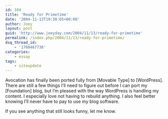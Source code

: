 ```yaml
---
id: 104
title: 'Ready for Primetime'
date: '2004-11-13T19:30:05+00:00'
author: Joey
layout: post
guid: 'http://www.joeyday.com/2004/11/13/ready-for-primetime'
permalink: /index.php/2004/11/13/ready-for-primetime/
dsq_thread_id:
    - '1760467738'
categories:
    - essay
tags:
    - siteupdate
---
```


Avocation has finally been ported fully from \[Movable Type\] to \[WordPress\]. There are still a few things I’ll need to figure out before I can port my \[Foundation\] blog, but I’m pleased with the way WordPress is handling my content. I especially love not having to rebuild anything. I also feel better knowing I’ll never have to pay to use my blog software.

If you see anything that still looks funny, let me know.